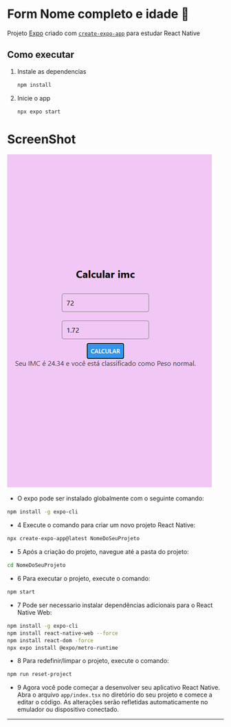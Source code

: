 # Form Nome completo e idade 👋

Projeto [Expo](https://expo.dev) criado com [`create-expo-app`](https://www.npmjs.com/package/create-expo-app) para estudar React Native

## Como executar

1. Instale as dependencias

   ```bash
   npm install
   ```

2. Inicie o app

   ```bash
   npx expo start
   ```
# ScreenShot
![screenshot](./assets/images/Captura%20de%20tela%202025-08-05%20135351.png)

- O expo pode ser instalado globalmente com o seguinte comando:
```bash
npm install -g expo-cli
```
- 4 Execute o comando para criar um novo projeto React Native:
```bash
npx create-expo-app@latest NomeDoSeuProjeto
```
 - 5 Após a criação do projeto, navegue até a pasta do projeto:
```bash
cd NomeDoSeuProjeto
```
- 6 Para executar o projeto, execute o comando:
```bash
npm start
```
- 7 Pode ser necessario instalar dependências adicionais para o React Native Web:
```bash
npm install -g expo-cli
npm install react-native-web --force
npm install react-dom -force
npx expo install @expo/metro-runtime
```
- 8 Para redefinir/limpar o projeto, execute o comando:
```bash
npm run reset-project
```
- 9 Agora você pode começar a desenvolver seu aplicativo React Native. Abra o arquivo `app/index.tsx` no diretório do seu projeto e comece a editar o código. As alterações serão refletidas automaticamente no emulador ou dispositivo conectado.

---
